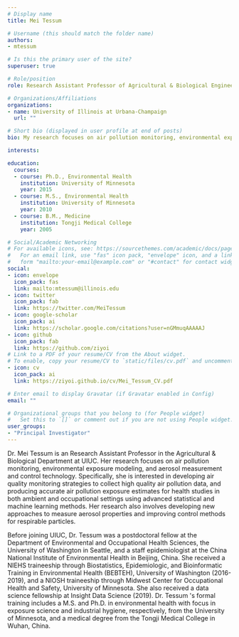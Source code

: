 ```yaml
---
# Display name
title: Mei Tessum

# Username (this should match the folder name)
authors:
- mtessum

# Is this the primary user of the site?
superuser: true

# Role/position
role: Research Assistant Professor of Agricultural & Biological Engineering

# Organizations/Affiliations
organizations:
- name: University of Illinois at Urbana-Champaign
  url: ""

# Short bio (displayed in user profile at end of posts)
bio: My research focuses on air pollution monitoring, environmental exposure modeling, and aerosol measurement and control technology. Specifically, I am interested in developing air quality monitoring strategies to collect high quality air pollution data, and producing accurate air pollution exposure estimates for health studies in both ambient and occupational settings using advanced statistical and machine learning methods. My research also involves developing new approaches to measure aerosol properties and improving control methods for respirable particles.

interests:

education:
  courses:
  - course: Ph.D., Environmental Health
    institution: University of Minnesota
    year: 2015
  - course: M.S., Environmental Health
    institution: University of Minnesota
    year: 2010
  - course: B.M., Medicine
    institution: Tongji Medical College
    year: 2005

# Social/Academic Networking
# For available icons, see: https://sourcethemes.com/academic/docs/page-builder/#icons
#   For an email link, use "fas" icon pack, "envelope" icon, and a link in the
#   form "mailto:your-email@example.com" or "#contact" for contact widget.
social:
- icon: envelope
  icon_pack: fas
  link: mailto:mtessum@illinois.edu
- icon: twitter
  icon_pack: fab
  link: https://twitter.com/MeiTessum
- icon: google-scholar
  icon_pack: ai
  link: https://scholar.google.com/citations?user=nGMmuqAAAAAJ
- icon: github
  icon_pack: fab
  link: https://github.com/ziyoi
# Link to a PDF of your resume/CV from the About widget.
# To enable, copy your resume/CV to `static/files/cv.pdf` and uncomment the lines below.
- icon: cv
  icon_pack: ai
  link: https://ziyoi.github.io/cv/Mei_Tessum_CV.pdf

# Enter email to display Gravatar (if Gravatar enabled in Config)
email: ""

# Organizational groups that you belong to (for People widget)
#   Set this to `[]` or comment out if you are not using People widget.
user_groups:
- "Principal Investigator"
---
```


Dr. Mei Tessum is an Research Assistant Professor in the Agricultural & Biological Department at UIUC. Her research focuses on air pollution monitoring, environmental exposure modeling, and aerosol measurement and control technology. Specifically, she is interested in developing air quality monitoring strategies to collect high quality air pollution data, and producing accurate air pollution exposure estimates for health studies in both ambient and occupational settings using advanced statistical and machine learning methods. Her research also involves developing new approaches to measure aerosol properties and improving control methods for respirable particles.

Before joining UIUC, Dr. Tessum was a postdoctoral fellow at the Department of Environmental and Occupational Health Sciences, the University of Washington in Seattle, and a staff epidemiologist at the China National Institute of Environmental Health in Beijing, China. She received a NIEHS traineeship through Biostatistics, Epidemiologic, and Bioinformatic Training in Environmental Health (BEBTEH), University of Washington (2016-2019), and a NIOSH traineeship through Midwest Center for Occupational Health and Safety, University of Minnesota. She also received a data science fellowship at Insight Data Science (2019). Dr. Tessum 's formal training includes a M.S. and Ph.D. in environmental health with focus in exposure science and industrial hygiene, respectively, from the University of Minnesota, and a medical degree from the Tongji Medical College in Wuhan, China.